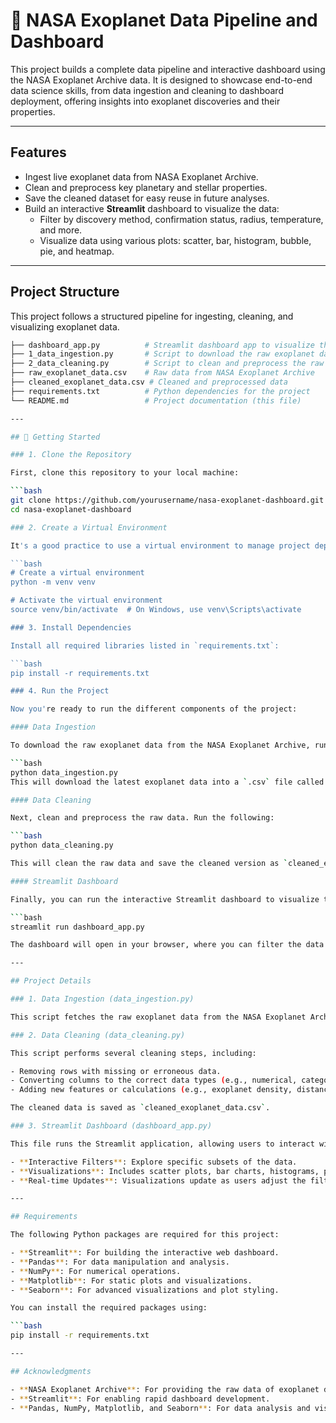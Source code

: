 # 🚀 NASA Exoplanet Data Pipeline and Dashboard

This project builds a complete data pipeline and interactive dashboard using the NASA Exoplanet Archive data. It is designed to showcase end-to-end data science skills, from data ingestion and cleaning to dashboard deployment, offering insights into exoplanet discoveries and their properties.

---

## Features

- Ingest live exoplanet data from NASA Exoplanet Archive.
- Clean and preprocess key planetary and stellar properties.
- Save the cleaned dataset for easy reuse in future analyses.
- Build an interactive **Streamlit** dashboard to visualize the data:
  - Filter by discovery method, confirmation status, radius, temperature, and more.
  - Visualize data using various plots: scatter, bar, histogram, bubble, pie, and heatmap.

---

## Project Structure

This project follows a structured pipeline for ingesting, cleaning, and visualizing exoplanet data.

```bash
├── dashboard_app.py          # Streamlit dashboard app to visualize the data
├── 1_data_ingestion.py       # Script to download the raw exoplanet data
├── 2_data_cleaning.py        # Script to clean and preprocess the raw data
├── raw_exoplanet_data.csv    # Raw data from NASA Exoplanet Archive
├── cleaned_exoplanet_data.csv # Cleaned and preprocessed data
├── requirements.txt          # Python dependencies for the project
└── README.md                 # Project documentation (this file)

---

## 🚀 Getting Started

### 1. Clone the Repository

First, clone this repository to your local machine:

```bash
git clone https://github.com/yourusername/nasa-exoplanet-dashboard.git
cd nasa-exoplanet-dashboard

### 2. Create a Virtual Environment

It's a good practice to use a virtual environment to manage project dependencies. You can create one using:

```bash
# Create a virtual environment
python -m venv venv

# Activate the virtual environment
source venv/bin/activate  # On Windows, use venv\Scripts\activate

### 3. Install Dependencies

Install all required libraries listed in `requirements.txt`:

```bash
pip install -r requirements.txt

### 4. Run the Project

Now you're ready to run the different components of the project:

#### Data Ingestion

To download the raw exoplanet data from the NASA Exoplanet Archive, run:

```bash
python data_ingestion.py
This will download the latest exoplanet data into a `.csv` file called `raw_exoplanet_data.csv`.

#### Data Cleaning

Next, clean and preprocess the raw data. Run the following:

```bash
python data_cleaning.py

This will clean the raw data and save the cleaned version as `cleaned_exoplanet_data.csv` for future analysis.

#### Streamlit Dashboard

Finally, you can run the interactive Streamlit dashboard to visualize the data:

```bash
streamlit run dashboard_app.py

The dashboard will open in your browser, where you can filter the data by various parameters (discovery method, confirmation status, radius, temperature, etc.) and view different visualizations (scatter plots, bar charts, histograms, etc.).

---

## Project Details

### 1. Data Ingestion (data_ingestion.py)

This script fetches the raw exoplanet data from the NASA Exoplanet Archive API or FTP. The data is saved as a `.csv` file (`raw_exoplanet_data.csv`) for further processing.

### 2. Data Cleaning (data_cleaning.py)

This script performs several cleaning steps, including:

- Removing rows with missing or erroneous data.
- Converting columns to the correct data types (e.g., numerical, categorical).
- Adding new features or calculations (e.g., exoplanet density, distance to Earth).

The cleaned data is saved as `cleaned_exoplanet_data.csv`.

### 3. Streamlit Dashboard (dashboard_app.py)

This file runs the Streamlit application, allowing users to interact with the cleaned data. The dashboard offers:

- **Interactive Filters**: Explore specific subsets of the data.
- **Visualizations**: Includes scatter plots, bar charts, histograms, pie charts, and more.
- **Real-time Updates**: Visualizations update as users adjust the filters.

---

## Requirements

The following Python packages are required for this project:

- **Streamlit**: For building the interactive web dashboard.
- **Pandas**: For data manipulation and analysis.
- **NumPy**: For numerical operations.
- **Matplotlib**: For static plots and visualizations.
- **Seaborn**: For advanced visualizations and plot styling.

You can install the required packages using:

```bash
pip install -r requirements.txt

---

## Acknowledgments

- **NASA Exoplanet Archive**: For providing the raw data of exoplanet discoveries.
- **Streamlit**: For enabling rapid dashboard development.
- **Pandas, NumPy, Matplotlib, and Seaborn**: For data analysis and visualization tools.

